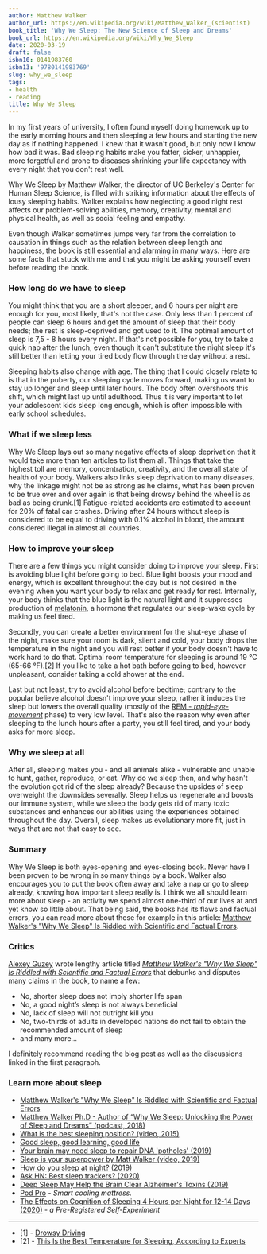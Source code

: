 ```yaml
---
author: Matthew Walker
author_url: https://en.wikipedia.org/wiki/Matthew_Walker_(scientist)
book_title: 'Why We Sleep: The New Science of Sleep and Dreams'
book_url: https://en.wikipedia.org/wiki/Why_We_Sleep
date: 2020-03-19
draft: false
isbn10: 0141983760
isbn13: '9780141983769'
slug: why_we_sleep
tags:
- health
- reading
title: Why We Sleep
---
```


In my first years of university, I often found myself doing homework up to the early morning hours
and then sleeping a few hours and starting the new day as if nothing happened.
I knew that it wasn't good, but only now I know how bad it was.
Bad sleeping habits make you fatter, sicker, unhappier, more forgetful and prone to diseases
shrinking your life expectancy with every night that you don't rest well.

Why We Sleep by Matthew Walker, the director of UC Berkeley's Center for Human Sleep Science,
is filled with striking information about the effects of lousy sleeping habits.
Walker explains how neglecting a good night rest affects our problem-solving abilities,
memory, creativity, mental and physical health, as well as social feeling and empathy.

Even though Walker sometimes jumps very far from the correlation to causation in things
such as the relation between sleep length and happiness, the book is still essential and alarming in many ways.
Here are some facts that stuck with me and that you might be asking yourself even before reading the book.

### How long do we have to sleep

You might think that you are a short sleeper, and 6 hours per night are enough for you, most likely,
that's not the case. Only less than 1 percent of people can sleep 6 hours and get the amount
of sleep that their body needs; the rest is sleep-deprived and got used to it. The optimal amount of sleep
is 7,5 - 8 hours every night. If that's not possible for you, try to take a quick nap after the lunch,
even though it can't substitute the night sleep it's still better than letting your tired body
flow through the day without a rest.

Sleeping habits also change with age. The thing that I could closely relate to is that in the puberty,
our sleeping cycle moves forward, making us want to stay up longer and sleep until later hours.
The body often overshoots this shift, which might last up until adulthood. Thus it is very important
to let your adolescent kids sleep long enough, which is often impossible with early school schedules.

### What if we sleep less

Why We Sleep lays out so many negative effects of sleep deprivation that it would take more than ten
articles to list them all. Things that take the highest toll are memory, concentration, creativity,
and the overall state of health of your body. Walkers also links sleep deprivation to many diseases,
why the linkage might not be as strong as he claims, what has been proven to be true over and over again
is that being drowsy behind the wheel is as bad as being drunk.\[1\] Fatigue-related accidents are estimated
to account for 20% of fatal car crashes. Driving after 24 hours without sleep is considered to be equal
to driving with 0.1% alcohol in blood, the amount considered illegal in almost all countries.

### How to improve your sleep

There are a few things you might consider doing to improve your sleep. First is avoiding blue light
before going to bed. Blue light boosts your mood and energy, which is excellent throughout the day
but is not desired in the evening when you want your body to relax and get ready for rest.
Internally, your body thinks that the blue light is the natural light and it suppresses production of
[melatonin](https://en.wikipedia.org/wiki/Melatonin), a hormone that regulates our sleep-wake cycle
by making us feel tired.

Secondly, you can create a better environment for the shut-eye phase of the night,
make sure your room is dark, silent and cold, your body drops the temperature in the night and you will
rest better if your body doesn't have to work hard to do that. Optimal room temperature for sleeping
is around 19 °C (65-66 °F).\[2\] If you like to take a hot bath before going to bed, however unpleasant,
consider taking a cold shower at the end.

Last but not least, try to avoid alcohol before bedtime; contrary to the popular believe alcohol
doesn't improve your sleep, rather it induces the sleep but lowers the overall quality
(mostly of the [REM - _rapid-eye-movement_](https://en.wikipedia.org/wiki/Rapid_eye_movement_sleep) phase)
to very low level. That's also the reason why even after sleeping to the lunch hours after a party,
you still feel tired, and your body asks for more sleep.

### Why we sleep at all

After all, sleeping makes you - and all animals alike - vulnerable and unable to hunt, gather, reproduce, or eat.
Why do we sleep then, and why hasn't the evolution got rid of the sleep already? Because the upsides of sleep
overweight the downsides severally. Sleep helps us regenerate and boosts our immune system, while we sleep
the body gets rid of many toxic substances and enhances our abilities using the experiences obtained throughout
the day. Overall, sleep makes us evolutionary more fit, just in ways that are not that easy to see.

### Summary

Why We Sleep is both eyes-opening and eyes-closing book. Never have I been proven to be wrong in so many
things by a book. Walker also encourages you to put the book often away and take a nap or go to sleep already,
knowing how important sleep really is. I think we all should learn more about sleep - an activity we spend
almost one-third of our lives at and yet know so little about. That being said, the books has its flaws and
factual errors, you can read more about these for example in this article: [Matthew Walker's "Why We Sleep" Is Riddled with Scientific and Factual Errors](https://guzey.com/books/why-we-sleep/).

### Critics

[Alexey Guzey](https://guzey.com) wrote lengthy article titled _[Matthew Walker's "Why We Sleep" Is Riddled with Scientific and Factual Errors](https://guzey.com/books/why-we-sleep/)_
that debunks and disputes many claims in the book, to name a few:

- No, shorter sleep does not imply shorter life span
- No, a good night’s sleep is not always beneficial
- No, lack of sleep will not outright kill you
- No, two-thirds of adults in developed nations do not fail to obtain the recommended amount of sleep
- and many more...

I definitely recommend reading the blog post as well as the discussions
linked in the first paragraph.

### Learn more about sleep

* [Matthew Walker's "Why We Sleep" Is Riddled with Scientific and Factual Errors](https://guzey.com/books/why-we-sleep/)
* [Matthew Walker Ph.D - Author of “Why We Sleep: Unlocking the Power of Sleep and Dreams” (podcast, 2018)](https://overcast.fm/+RxHE3jC4w)
* [What is the best sleeping position? (video, 2015)](https://www.youtube.com/watch?v=or03pT-D8cQ)
* [Good sleep, good learning, good life](https://www.supermemo.com/en/archives1990-2015/articles/sleep)
* [Your brain may need sleep to repair DNA 'potholes' (2019)](https://www.cbc.ca/radio/quirks/mar-9-2019-science-of-awe-blue-whales-and-sonar-chromosomes-and-sleep-and-more-1.5047142/your-brain-may-need-sleep-to-repair-dna-potholes-1.5047151)
* [Sleep is your superpower by Matt Walker (video, 2019)](https://www.youtube.com/watch?v=5MuIMqhT8DM)
* [How do you sleep at night? (2019)](https://justinjackson.ca/sleep)
* [Ask HN: Best sleep trackers? (2020)](https://news.ycombinator.com/item?id=22685537)
* [Deep Sleep May Help the Brain Clear Alzheimer's Toxins (2019)](https://news.ycombinator.com/item?id=21414565)
* [Pod Pro](https://www.eightsleep.com/eight-pod-sleep-cool/) - _Smart cooling mattress._
* [The Effects on Cognition of Sleeping 4 Hours per Night for 12-14 Days (2020)](https://guzey.com/science/sleep/14-day-sleep-deprivation-self-experiment/) - _a Pre-Registered Self-Experiment_

---

- \[1\] - [ Drowsy Driving ](https://www.nhtsa.gov/risky-driving/drowsy-driving)
- \[2\] - [This Is the Best Temperature for Sleeping, According to Experts](https://www.health.com/condition/sleep/best-temperature-for-sleeping)

